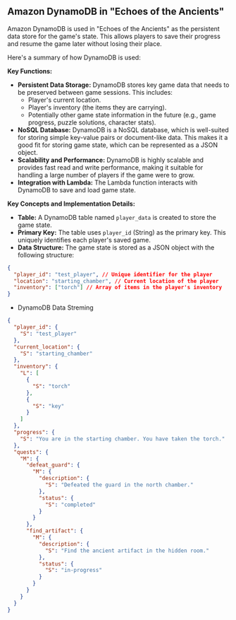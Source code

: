 ## Amazon DynamoDB in "Echoes of the Ancients"

Amazon DynamoDB is used in "Echoes of the Ancients" as the persistent data store for the game's state. This allows players to save their progress and resume the game later without losing their place.

Here's a summary of how DynamoDB is used:

**Key Functions:**

*   **Persistent Data Storage:** DynamoDB stores key game data that needs to be preserved between game sessions. This includes:
    *   Player's current location.
    *   Player's inventory (the items they are carrying).
    *   Potentially other game state information in the future (e.g., game progress, puzzle solutions, character stats).
*   **NoSQL Database:** DynamoDB is a NoSQL database, which is well-suited for storing simple key-value pairs or document-like data. This makes it a good fit for storing game state, which can be represented as a JSON object.
*   **Scalability and Performance:** DynamoDB is highly scalable and provides fast read and write performance, making it suitable for handling a large number of players if the game were to grow.
*   **Integration with Lambda:** The Lambda function interacts with DynamoDB to save and load game state.

**Key Concepts and Implementation Details:**

*   **Table:** A DynamoDB table named `player_data` is created to store the game state.
*   **Primary Key:** The table uses `player_id` (String) as the primary key. This uniquely identifies each player's saved game.
*   **Data Structure:** The game state is stored as a JSON object with the following structure:

```json
{
  "player_id": "test_player", // Unique identifier for the player
  "location": "starting_chamber", // Current location of the player
  "inventory": ["torch"] // Array of items in the player's inventory
}
```
- DynamoDB Data Streming
```json
{
  "player_id": {
    "S": "test_player"
  },
  "current_location": {
    "S": "starting_chamber"
  },
  "inventory": {
    "L": [
      {
        "S": "torch"
      },
      {
        "S": "key"
      }
    ]
  },
  "progress": {
    "S": "You are in the starting chamber. You have taken the torch."
  },
  "quests": {
    "M": {
      "defeat_guard": {
        "M": {
          "description": {
            "S": "Defeated the guard in the north chamber."
          },
          "status": {
            "S": "completed"
          }
        }
      },
      "find_artifact": {
        "M": {
          "description": {
            "S": "Find the ancient artifact in the hidden room."
          },
          "status": {
            "S": "in-progress"
          }
        }
      }
    }
  }
}
```